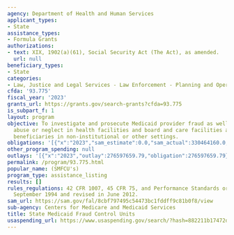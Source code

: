 ```yaml
---
agency: Department of Health and Human Services
applicant_types:
- State
assistance_types:
- Formula Grants
authorizations:
- text: XIX, 1902(a)(61), Social Security Act (The Act), as amended.
  url: null
beneficiary_types:
- State
categories:
- Law, Justice and Legal Services - Law Enforcement - Planning and Operations
cfda: '93.775'
fiscal_year: '2023'
grants_url: https://grants.gov/search-grants?cfda=93.775
is_subpart_f: 1
layout: program
objective: To investigate and prosecute Medicaid provider fraud as well as patient
  abuse or neglect in health facilities and board and care facilities and of Medicaid
  beneficiaries in non-institutional or other settings.
obligations: '[{"x":"2023","sam_estimate":0.0,"sam_actual":330464160.0,"usa_spending_actual":330464160.0},{"x":"2024","sam_estimate":0.0,"sam_actual":367491000.0,"usa_spending_actual":313044379.79},{"x":"2025","sam_estimate":0.0,"sam_actual":400000000.0,"usa_spending_actual":0.0}]'
other_program_spending: null
outlays: '[{"x":"2023","outlay":276597659.79,"obligation":276597659.79},{"x":"2024","outlay":254627108.99,"obligation":366910880.0},{"x":"2025","outlay":0.0,"obligation":0.0}]'
permalink: /program/93.775.html
popular_name: (SMFCU's)
program_type: assistance_listing
results: []
rules_regulations: 42 CFR 1007, 45 CFR 75, and Performance Standards originally issued
  September 1994 and revised in June 2012.
sam_url: https://sam.gov/fal/8cbf797495c54473bc1fddff9c81b0f8/view
sub-agency: Centers for Medicare and Medicaid Services
title: State Medicaid Fraud Control Units
usaspending_url: https://www.usaspending.gov/search/?hash=882211b17472d772541755c7d63b92d7
---
```


